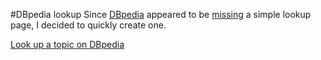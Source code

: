 #DBpedia lookup
Since [DBpedia](http://dbpedia.org/) appeared to be [missing](http://answers.semanticweb.com//questions/23848/easily-look-up-a-topic-in-dbpedia) a simple lookup page, I decided to quickly create one.

[Look up a topic on DBpedia](http://rubenverborgh.github.io/dbpedia-lookup-page/)
